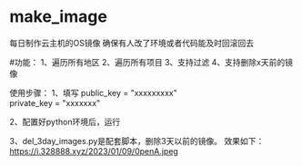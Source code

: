 # make_image  
每日制作云主机的OS镜像 
确保有人改了环境或者代码能及时回滚回去 
 
#功能： 
1、遍历所有地区 
2、遍历所有项目 
3、支持过滤 
4、支持删除x天前的镜像 
 
 
使用步骤： 
1、填写 
public_key = "xxxxxxxxx"   
private_key = "xxxxxxx"  

2、配置好python环境后，运行 

3、del_3day_images.py是配套脚本，删除3天以前的镜像。 效果如下：  
<img>https://i.328888.xyz/2023/01/09/0penA.jpeg</img>
